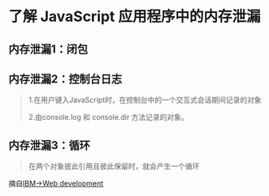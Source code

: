# 了解 JavaScript 应用程序中的内存泄漏

## 内存泄漏1：闭包

## 内存泄漏2：控制台日志
> 1.在用户键入JavaScript时，在控制台中的一个交互式会话期间记录的对象
> 
> 2.由console.log 和 console.dir 方法记录的对象。

## 内存泄漏3：循环
> 在两个对象彼此引用且彼此保留时，就会产生一个循环

摘自[IBM->Web development](https://www.ibm.com/developerworks/cn/web/wa-jsmemory/)